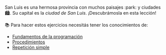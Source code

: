 San Luis es una hermosa provincia con muchos paisajes :park: y ciudades :cityscape:. Su capital es la _ciudad de San Luis_. ¡Descubrámosla en esta lección!

:books: Para hacer estos ejercicios necesitás tener los conocimientos de: 

* [Fundamentos de la programación](https://mumuki.io/primaria.sanluis/chapters/145-un-tablero-de-bolitas-movedizas)
* [Procedimientos](https://mumuki.io/primaria.sanluis/chapters/148-un-jardin-de-procedimientos)
* [Repetición simple](https://mumuki.io/primaria.sanluis/chapters/149-un-dia-irrepetible-con-las-abejas)
